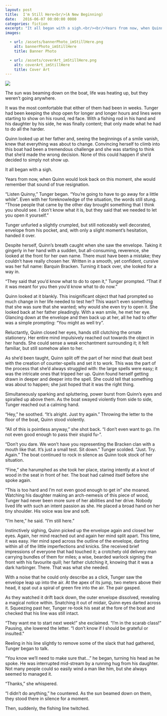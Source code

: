 ```yaml
---
layout: post
title:  I'm Still Here<br/>(A New Beginning)
date:   2016-06-07 00:00:00 0000
categories: fiction
excerpt: "It all began with a sigh.<br/><br/>Years from now, when Quinn would look back on this moment, she would remember that sound of true resignation."
images:

  - url: /assets/bannerPhoto_imStillHere.png
    alt: bannerPhoto_imStillHere
    title: Banner Photo

  - url: /assets/coverArt_imStillHere.png
    alt: coverArt_imStillHere
    title: Cover Art
---
```


<img class="bannerPhoto" src="{{ site.url }}/assets/bannerPhoto_imStillHere.png" />

The sun was beaming down on the boat, life was heating up, but they weren’t going anywhere.

It was the most comfortable that either of them had been in weeks. Tunger had been keeping the shop open for longer and longer hours and lines were starting to show on his round, red face. With a fishing rod in his hand and his daughter by his side, he was finally content; that only made what he had to do all the harder.

Quinn looked up at her father and, seeing the beginnings of a smile vanish, knew that everything was about to change. Convincing herself to climb into this boat had been a tremendous challenge and she was starting to think that she’d made the wrong decision. None of this could happen if she’d decided to simply not show up.

It all began with a sigh.

Years from now, when Quinn would look back on this moment, she would remember that sound of true resignation.

“Listen Quinny,” Tunger began. “You’re going to have to go away for a little while”. Even with her foreknowledge of the situation, the words still stung. “Those people that came by the other day brought something that I think you should see. I don’t know what it is, but they said that we needed to let you open it yourself.”

Tunger unfurled a slightly crumpled, but still noticeably well decorated, envelope from his pocket, and, with only a slight moment’s hesitation, handed it over.

Despite herself, Quinn’s breath caught when she saw the envelope. Taking it gingerly in her hand with a sudden, but all-consuming, reverence, she looked at the front for her own name. There must have been a mistake; they couldn’t have really chosen her. Written in a smooth, yet confident, cursive was her full name: Barquin Bracken. Turning it back over, she looked for a way in.

“They said that you’d know what to do to open it,” Tunger prompted. “That if it was meant for you then you’d know what to do now.”

Quinn looked at it blankly. This insignificant object that had prompted so much change in her life needed to test her? This wasn’t even something that she was sure that she wanted; why would she even try to open it. She looked back at her father pleadingly. With a wan smile, he met her eye. Glancing down at the envelope and then back up at her, all he had to offer was a simple prompting: “You might as well try”.

Reluctantly, Quinn closed her eyes, hands still clutching the ornate stationery. Her entire mind impulsively reached out towards the object in her hands. She could sense a weak enchantment surrounding it; it felt familiar, but still somehow alien to her.

As she’d been taught, Quinn split off the part of her mind that dealt best with the creation of counter-spells and set it to work. This was the part of the process that she’d always struggled with: the large spells were easy; it was the intricate ones that tripped her up. Quinn found herself getting drawn in deeper and deeper into the spell. She could tell that something was about to happen; she just hoped that it was the right thing.

Simultaneously sparking and spluttering, power burst from Quinn’s eyes and spiralled up above them. As the boat swayed violently from side to side, Tunger reached out a calming hand.

“Hey,” he soothed. “It’s alright. Just try again.” Throwing the letter to the floor of the boat, Quinn stood violently.

“All of this is pointless anyway,” she shot back. “I don’t even want to go. I’m not even good enough to pass their stupid fu-”.

“Don’t you dare. We won’t have you representing the Bracken clan with a mouth like that. It’s just a small test. Sit down.” Tunger scolded. “Just. Try. Again.” The boat continued to rock in silence as Quinn took stock of her situation.

“Fine,” she harumphed as she took her place, staring intently at a knot of wood in the seat in front of her. The boat had calmed itself before she spoke again.

“This is too hard and I’m not even good enough to get in” she moaned. Watching his daughter making an arch-nemesis of this piece of wood, Tunger had never been more sure of her abilities and her drive. Nobody lived life with such an intent passion as she. He placed a broad hand on her tiny shoulder. His voice was low and soft.

“I’m here,” he said. “I’m still here.”

Instinctively sighing, Quinn picked up the envelope again and closed her eyes. Again, her mind reached out and again her mind split apart. This time, it was easy. Her mind sped across the outline of the envelope, darting within all of the little imperfections and knicks. She received brief impressions of everyone that had touched it; a crotchety old delivery man carrying bundles of them for miles; a wise, bearded warlock signing the front with his favourite quill; her father clutching it, knowing that it was a dark harbinger. There. That was what she needed.

With a noise that he could only describe as a click, Tunger saw the envelope leap up into the air. At the apex of its jump, two meters above their head, it spat out a spiral of green fire into the air. The pair gasped.

As they watched it drift back down, the outer envelope dissolved, revealing a magical notice within. Snatching it out of midair, Quinn eyes darted across it. Squeezing past her, Tunger re-took his seat at the fore of the boat and checked that his line was still intact.

“They want me to start next week!” she exclaimed. “I’m in the scarab class!” Pausing, she lowered the letter. “I don’t know if I should be grateful or insulted."

Reeling in his line slightly to remove some of the slack that had gathered, Tunger began to talk.

“You know we’ll need to make sure that…” he began, turning his head as he spoke. He was interrupted mid-stream by a running hug from his daughter. Not many people could so easily wind a man like him, but she always seemed to managed it.

“Thanks,” she whispered.

“I didn’t do anything,” he countered. As the sun beamed down on them, they stood there in silence for a moment.

Then, suddenly, the fishing line twitched.
